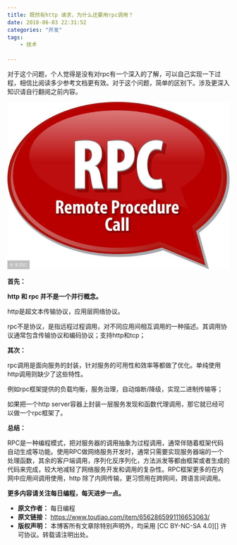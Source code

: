 ```yaml
---
title: 既然有http 请求，为什么还要用rpc调用？
date: 2018-06-03 22:31:52
categories: "开发"
tags:
	- 技术

---
```


对于这个问题，个人觉得是没有对rpc有一个深入的了解，可以自己实现一下过程，相信比阅读多少参考文档更有效。对于这个问题，简单的区别下。涉及更深入知识请自行翻阅之前内容。

![既然有http 请求，为什么还要用rpc调用？][http _rpc]

**首先：**

**http 和 rpc 并不是一个并行概念。**

http是超文本传输协议，应用层网络协议。

rpc不是协议，是指远程过程调用，对不同应用间相互调用的一种描述。其调用协议通常包含传输协议和编码协议；支持http和tcp；

**其次：**

rpc调用是面向服务的封装，针对服务的可用性和效率等都做了优化。单纯使用http调用则缺少了这些特性。

例如rpc框架提供的负载均衡，服务治理，自动熔断/降级，实现二进制传输等；

如果把一个http server容器上封装一层服务发现和函数代理调用，那它就已经可以做一个rpc框架了。

**总结：**

RPC是一种编程模式，把对服务器的调用抽象为过程调用，通常伴随着框架代码自动生成等功能。使用RPC做网络服务开发时，通常只需要实现服务器端的一个处理函数，其余的客户端调用，序列化反序列化，方法派发等都由框架或者生成的代码来完成，较大地减轻了网络服务开发和调用的复杂性。RPC框架更多的在内网中应用间调用使用，http 除了内网传输，更习惯用在跨网间，跨语言间调用。

**更多内容请关注每日编程，每天进步一点。**


[http _rpc]: static/resources/crawler/YJF7-FFMI-QQ6N.jpg
 *  **原文作者：** 每日编程
 *  **原文链接：** https://www.toutiao.com/item/6562865991116653063/
 *  **版权声明：** 本博客所有文章除特别声明外，均采用 [CC BY-NC-SA 4.0][] 许可协议。转载请注明出处。
